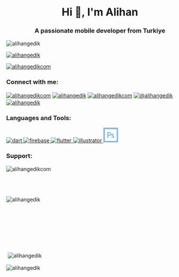 <h1 align="center">Hi 👋, I'm Alihan</h1>
<h3 align="center">A passionate mobile developer from Turkiye</h3>

<p align="left"> <img src="https://komarev.com/ghpvc/?username=alihangedik&label=Profile%20views&color=0e75b6&style=flat" alt="alihangedik" /> </p>

<p align="left"> <a href="https://github.com/ryo-ma/github-profile-trophy"><img src="https://github-profile-trophy.vercel.app/?username=alihangedik" alt="alihangedik" /></a> </p>

<p align="left"> <a href="https://twitter.com/alihangedikcom" target="blank"><img src="https://img.shields.io/twitter/follow/alihangedikcom?logo=twitter&style=for-the-badge" alt="alihangedikcom" /></a> </p>

<h3 align="left">Connect with me:</h3>
<p align="left">
<a href="https://twitter.com/alihangedikcom" target="blank"><img align="center" src="https://raw.githubusercontent.com/rahuldkjain/github-profile-readme-generator/master/src/images/icons/Social/twitter.svg" alt="alihangedikcom" height="30" width="40" /></a>
<a href="https://linkedin.com/in/alihangedik" target="blank"><img align="center" src="https://raw.githubusercontent.com/rahuldkjain/github-profile-readme-generator/master/src/images/icons/Social/linked-in-alt.svg" alt="alihangedik" height="30" width="40" /></a>
<a href="https://instagram.com/alihangedikcom" target="blank"><img align="center" src="https://raw.githubusercontent.com/rahuldkjain/github-profile-readme-generator/master/src/images/icons/Social/instagram.svg" alt="alihangedikcom" height="30" width="40" /></a>
<a href="https://medium.com/@alihangedik" target="blank"><img align="center" src="https://raw.githubusercontent.com/rahuldkjain/github-profile-readme-generator/master/src/images/icons/Social/medium.svg" alt="@alihangedik" height="30" width="40" /></a>
<a href="https://www.youtube.com/c/alihangedik" target="blank"><img align="center" src="https://raw.githubusercontent.com/rahuldkjain/github-profile-readme-generator/master/src/images/icons/Social/youtube.svg" alt="alihangedik" height="30" width="40" /></a>
</p>

<h3 align="left">Languages and Tools:</h3>
<p align="left"> <a href="https://dart.dev" target="_blank" rel="noreferrer"> <img src="https://www.vectorlogo.zone/logos/dartlang/dartlang-icon.svg" alt="dart" width="40" height="40"/> </a> <a href="https://firebase.google.com/" target="_blank" rel="noreferrer"> <img src="https://www.vectorlogo.zone/logos/firebase/firebase-icon.svg" alt="firebase" width="40" height="40"/> </a> <a href="https://flutter.dev" target="_blank" rel="noreferrer"> <img src="https://www.vectorlogo.zone/logos/flutterio/flutterio-icon.svg" alt="flutter" width="40" height="40"/> </a> <a href="https://www.adobe.com/in/products/illustrator.html" target="_blank" rel="noreferrer"> <img src="https://www.vectorlogo.zone/logos/adobe_illustrator/adobe_illustrator-icon.svg" alt="illustrator" width="40" height="40"/> </a> <a href="https://www.photoshop.com/en" target="_blank" rel="noreferrer"> <img src="https://raw.githubusercontent.com/devicons/devicon/master/icons/photoshop/photoshop-line.svg" alt="photoshop" width="40" height="40"/> </a> </p>

<h3 align="left">Support:</h3>
<p><a href="https://www.buymeacoffee.com/alihangedikcom"> <img align="left" src="https://cdn.buymeacoffee.com/buttons/v2/default-yellow.png" height="50" width="210" alt="alihangedikcom" /></a></p><br><br>
<br><br>

<p><img align="left" src="https://github-readme-stats.vercel.app/api/top-langs?username=alihangedik&show_icons=true&locale=en&layout=compact" alt="alihangedik" /></p>
<br><br><br><br><br><br><br><br>
<p>&nbsp;<img align="center" src="https://github-readme-stats.vercel.app/api?username=alihangedik&show_icons=true&locale=en" alt="alihangedik" /></p>

<p><img align="center" src="https://github-readme-streak-stats.herokuapp.com/?user=alihangedik&" alt="alihangedik" /></p>
